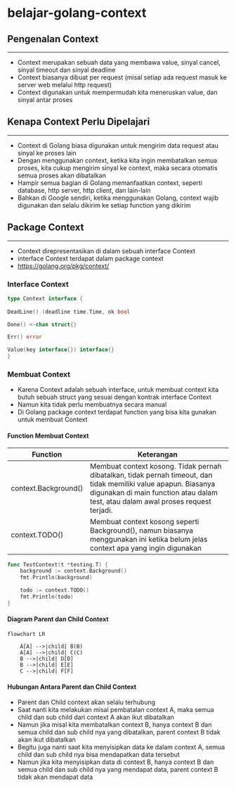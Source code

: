 # belajar-golang-context


## Pengenalan Context
***
* Context merupakan sebuah data yang membawa value, sinyal cancel, sinyal timeout dan sinyal deadline
* Context biasanya dibuat per request (misal setiap ada request masuk ke server web melalui http request)
* Context digunakan untuk mempermudah kita meneruskan value, dan sinyal antar proses


## Kenapa Context Perlu Dipelajari
***
 - Context di Golang biasa digunakan untuk mengirim data request atau sinyal ke proses lain
 - Dengan menggunakan context, ketika kita ingin membatalkan semua proses, kita cukup mengirim sinyal ke context, maka secara otomatis semua proses akan dibatalkan
 - Hampir semua bagian di Golang memanfaatkan context, seperti database, http server, http client, dan lain-lain
 - Bahkan di Google sendiri, ketika menggunakan Golang, context wajib digunakan dan selalu dikirim ke setiap function yang dikirim

    
## Package Context
***
 - Context direpresentasikan di dalam sebuah interface Context
 - interface Context terdapat dalam package context
 - https://golang.org/pkg/context/ 
 

### Interface Context
 ```go
 type Context interface {
	
 DeadLine() (deadline time.Time, ok bool
 
 Done() <-chan struct{}
 
 Err() error
 
 Value(key interface{}) interface{}
}
```

### Membuat Context
- Karena Context adalah sebuah interface, untuk membuat context kita butuh sebuah struct yang sesuai dengan kontrak interface Context
- Namun kita tidak perlu membuatnya secara manual
- Di Golang package context terdapat function yang bisa kita gunakan untuk membuat Context

#### Function Membuat Context
| Function         | Keterangan             |
|------------------|------------------------|
| context.Background() | Membuat context kosong. Tidak pernah dibatalkan, tidak pernah timeout, dan tidak memiliki value apapun. Biasanya digunakan di main function atau dalam test, atau dalam awal proses request terjadi.|
| context.TODO() |   Membuat context kosong seperti Background(), namun biasanya menggunakan ini ketika belum jelas context apa yang ingin digunakan|
```go
func TestContext(t *testing.T) {
	background := context.Background()
	fmt.Println(background)

	todo := context.TODO()
	fmt.Println(todo)
}
```
#### Diagram Parent dan Child Context
```mermaid
flowchart LR

    A[A] -->|child| B(B)
    A[A] -->|child| C(C)
    B -->|child| D[D]
    B -->|child| E[E]
    C -->|child| F[F]
```
#### Hubungan Antara Parent dan Child Context
- Parent dan Child context akan selalu terhubung
- Saat nanti kita melakukan misal pembatalan context A, maka semua child dan sub child dari context A akan ikut dibatalkan
- Namun jika misal kita membatalkan context B, hanya context B dan semua child dan sub child nya yang dibatalkan, parent context B tidak akan ikut dibatalkan
- Begitu juga nanti saat kita menyisipkan data ke dalam context A, semua child dan sub child nya bisa mendapatkan data tersebut
- Namun jika kita menyisipkan data di context B, hanya context B dan semua child dan sub child nya yang mendapat data, parent context B tidak akan mendapat data
